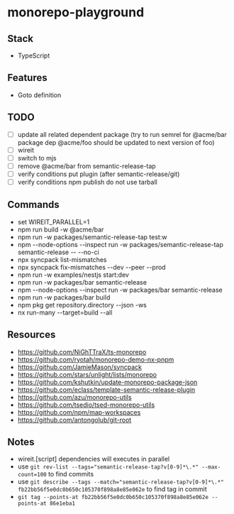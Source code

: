 # monorepo-playground

## Stack

- TypeScript

## Features

- Goto definition

## TODO

- [ ] update all related dependent package (try to run semrel for @acme/bar package dep @acme/foo should be updated to next version of foo)
- [ ] wireit
- [ ] switch to mjs
- [ ] remove @acme/bar from semantic-release-tap
- [ ] verify conditions put plugin (after semantic-release/git)
- [ ] verify conditions npm publish do not use tarball

## Commands

- set WIREIT_PARALLEL=1
- npm run build -w @acme/bar
- npm run -w packages/semantic-release-tap test:w
- npm --node-options --inspect run -w packages/semantic-release-tap semantic-release -- --no-ci
- npx syncpack list-mismatches
- npx syncpack fix-mismatches --dev --peer --prod
- npm run -w examples/nestjs start:dev
- npm run -w packages/bar semantic-release
- npm --node-options --inspect run -w packages/bar semantic-release
- npm run -w packages/bar build
- npm pkg get repository.directory --json -ws
- nx run-many --target=build --all

## Resources

- https://github.com/NiGhTTraX/ts-monorepo
- https://github.com/ryotah/monorepo-demo-nx-pnpm
- https://github.com/JamieMason/syncpack
- https://github.com/stars/unlight/lists/monorepo
- https://github.com/kshutkin/update-monorepo-package-json
- https://github.com/eclass/template-semantic-release-plugin
- https://github.com/azu/monorepo-utils
- https://github.com/tsedio/tsed-monorepo-utils
- https://github.com/npm/map-workspaces
- https://github.com/antongolub/git-root

## Notes

- wireit.[script] dependencies will executes in parallel
- use `git rev-list --tags="semantic-release-tap?v[0-9]*\.*" --max-count=100` to find commits
- use `git describe --tags --match="semantic-release-tap?v[0-9]*\.*" fb22bb56f5e0dc0b650c105370f898a8e85e062e` to find tag in commit
- `git tag --points-at fb22bb56f5e0dc0b650c105370f898a8e85e062e --points-at 86e1eba1 `
